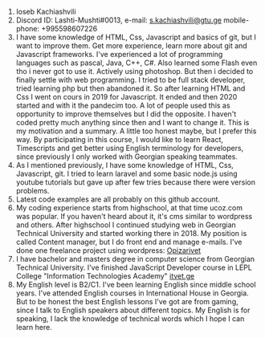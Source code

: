 1. Ioseb Kachiashvili
1. Discord ID: Lashti-Mushti#0013, e-mail: s.kachiashvili@gtu.ge mobile-phone: +995598607226
1. I have some knowledge  of HTML, Css, Javascript and basics of git, but I want to improve them. Get more experience, learn more about git and Javascript frameworks. I've experienced a lot of programming languages such as pascal, Java, C++, C#. Also learned some Flash even tho i never got to use it. Actively using photoshop. But then i decided to finally settle with web programming. I tried to be full stack developer, tried learning php but then abandoned it. So after learning HTML and Css I went on cours in 2019 for Javascript. It ended and then 2020 started and with it the pandecim too. A lot of people used this as opportunity to improve themselves but I did the opposite. I haven't coded pretty much anything since then and I want to change it. This is my motivation and a summary. A little too honest maybe, but I prefer this way. By participating in this course, I would like to learn React, Timescripts and get better using English terminology for developers, since previously I only worked with Georgian speaking teammates.
1. As I mentioned previously, I have some knowledge of HTML, Css, Javascript, git. I tried to learn laravel and some basic node.js using youtube tutorials but gave up after few tries because there were version problems.
1. Latest code examples are all probably on this github account.
1. My coding experience starts from highschool, at that time ucoz.com was popular. If you haven't heard about it, it's cms similar to wordpress and others. After highschool I continued studying web in Georgian Technical University and started working there in 2018. My position is called Content manager, but I do front end and manage e-mails. I've done one freelance project using wordpress: [Opizarivet](http://opizarivet.ge)
1. I have bachelor and masters degree in computer science from Georgian Technical University. I've finished JavaScript Developer course in LEPL College "Information Technologies Academy" [itvet.ge](http://itvet.ge)
1. My English level is B2/C1. I've been learning English since middle school years. I've attended English courses in International House in Georgia. But to be honest the best English lessons I've got are from gaming, since I talk to English speakers about different topics. My English is for speaking, I lack the knowledge of technical words which I hope I can learn here.